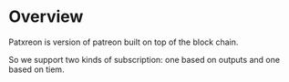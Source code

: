# Overview

Patxreon is version of patreon built on top of the block chain.

So we support two kinds of subscription: one based on outputs and one based
on tiem.
